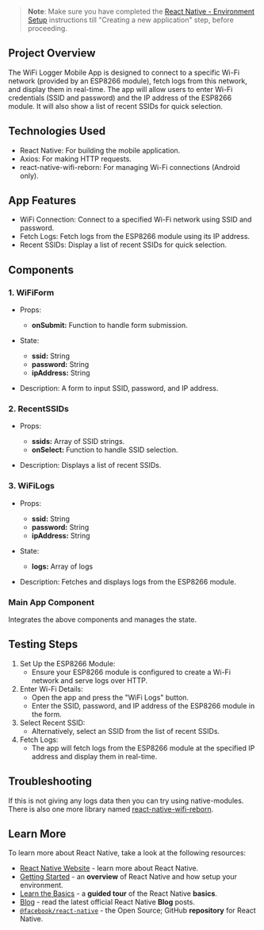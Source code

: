 >**Note**: Make sure you have completed the [React Native - Environment Setup](https://reactnative.dev/docs/environment-setup) instructions till "Creating a new application" step, before proceeding.

## Project Overview

The WiFi Logger Mobile App is designed to connect to a specific Wi-Fi network (provided by an ESP8266 module), fetch logs from this network, and display them in real-time. The app will allow users to enter Wi-Fi credentials (SSID and password) and the IP address of the ESP8266 module. It will also show a list of recent SSIDs for quick selection.

## Technologies Used
   - React Native: For building the mobile application.
   - Axios: For making HTTP requests.
   - react-native-wifi-reborn: For managing Wi-Fi connections (Android only).
## App Features
   - WiFi Connection: Connect to a specified Wi-Fi network using SSID and password.
   - Fetch Logs: Fetch logs from the ESP8266 module using its IP address.
   - Recent SSIDs: Display a list of recent SSIDs for quick selection.

## Components

### 1. WiFiForm
   - Props:
      - **onSubmit:** Function to handle form submission.
   - State:

      - **ssid:** String
      - **password:** String
      - **ipAddress:** String
     
   - Description:
A form to input SSID, password, and IP address.

### 2. RecentSSIDs
      
   - Props:

      - **ssids:** Array of SSID strings.
      - **onSelect:** Function to handle SSID selection.
     
   - Description:
Displays a list of recent SSIDs.

### 3. WiFiLogs

   - Props:
       - **ssid:** String
       - **password:** String
       - **ipAddress:** String
   - State:
        - **logs:** Array of logs
    
   - Description:
Fetches and displays logs from the ESP8266 module.

### Main App Component
Integrates the above components and manages the state.

## Testing Steps
1. Set Up the ESP8266 Module:
   - Ensure your ESP8266 module is configured to create a Wi-Fi network and serve logs over HTTP.
2. Enter Wi-Fi Details:
   - Open the app and press the "WiFi Logs" button.
   - Enter the SSID, password, and IP address of the ESP8266 module in the form.
3. Select Recent SSID:
   - Alternatively, select an SSID from the list of recent SSIDs.
4. Fetch Logs:
   - The app will fetch logs from the ESP8266 module at the specified IP address and display them in real-time.

## Troubleshooting
If this is not giving any logs data then you can try using native-modules. There is also one more library named [react-native-wifi-reborn](https://www.npmjs.com/package/react-native-wifi-reborn).

## Learn More
To learn more about React Native, take a look at the following resources:

- [React Native Website](https://reactnative.dev) - learn more about React Native.
- [Getting Started](https://reactnative.dev/docs/environment-setup) - an **overview** of React Native and how setup your environment.
- [Learn the Basics](https://reactnative.dev/docs/getting-started) - a **guided tour** of the React Native **basics**.
- [Blog](https://reactnative.dev/blog) - read the latest official React Native **Blog** posts.
- [`@facebook/react-native`](https://github.com/facebook/react-native) - the Open Source; GitHub **repository** for React Native.
